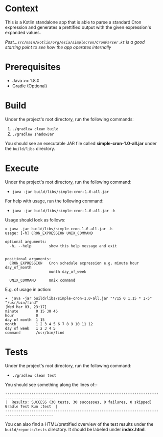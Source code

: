 # Context
This is a Kotlin standalone app that is able to parse a standard Cron expression and generates a prettified output with the given expression's expanded values.

_Psst...```src/main/kotlin/org/esia/simplecron/CronParser.kt``` is a good starting point to see how the app operates internally_

# Prerequisites
- Java >= 1.8.0
- Gradle (Optional)

# Build
Under the project's root directory, run the following commands:
1. ```./gradlew clean build```
2. ```./gradlew shadowJar```

You should see an executable JAR file called **simple-cron-1.0-all.jar** under the ```build/libs``` directory.

# Execute
Under the project's root directory, run the following command:
- ```java -jar build/libs/simple-cron-1.0-all.jar```

For help with usage, run the following command:
- ```java -jar build/libs/simple-cron-1.0-all.jar -h```

Usage should look as follows:
```
» java -jar build/libs/simple-cron-1.0-all.jar -h
usage: [-h] CRON_EXPRESSION UNIX_COMMAND

optional arguments:
  -h, --help        show this help message and exit


positional arguments:
  CRON_EXPRESSION   Cron schedule expression e.g. minute hour day_of_month
                    month day_of_week

  UNIX_COMMAND      Unix command

```

E.g. of usage in action:
```
➜  java -jar build/libs/simple-cron-1.0-all.jar "*/15 0 1,15 * 1-5" "/usr/bin/find"                                                                                                                                                                                                                                                                                [Wed Mar 03, 23:17]
minute        0 15 30 45
hour          0
day of month  1 15
month         1 2 3 4 5 6 7 8 9 10 11 12
day of week   1 2 3 4 5
command       /usr/bin/find
```

# Tests
Under the project's root directory, run the following command:
- ```./gradlew clean test```

You should see something along the lines of:-
```
--------------------------------------------------------------------------------------------
|  Results: SUCCESS (30 tests, 30 successes, 0 failures, 0 skipped) Gradle Test Run :test  |
--------------------------------------------------------------------------------------------
```

You can also find a HTML/prettified overview of the test results under the ```build/reports/tests``` directory. It should be labeled under **index.html**.
